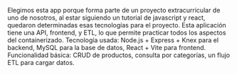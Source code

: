 Elegimos esta app porque forma parte de un proyecto extracurricular de uno de nosotros, al estar siguiendo un tutorial de javascript y react, quedaron determinadas esas tecnologías para el proyecto. Esta aplicación tiene una API, frontend, y ETL, lo que permite practicar todos los aspectos del containerizado.
Tecnología usada: Node.js + Express + Knex para el backend, MySQL para la base de datos, React + Vite para frontend.
Funcionalidad básica: CRUD de productos, consulta por categorías, un flujo ETL para cargar datos.
